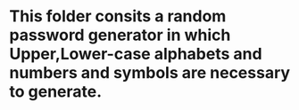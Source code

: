 # This folder consits a random password generator in which Upper,Lower-case alphabets and numbers and symbols are necessary to generate.
